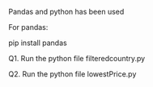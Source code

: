 Pandas and python has been used

For pandas:

pip install pandas

Q1. Run the python file filteredcountry.py

Q2. Run the python file lowestPrice.py
